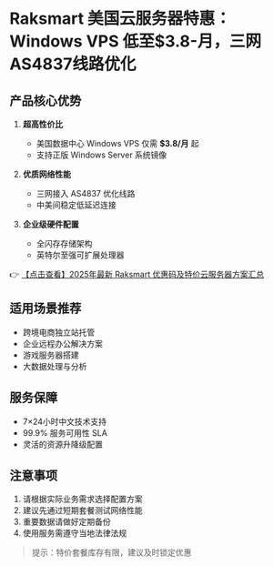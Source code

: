 # Raksmart 美国云服务器特惠：Windows VPS 低至$3.8-月，三网AS4837线路优化

## 产品核心优势

1. **超高性价比**  
   - 美国数据中心 Windows VPS 仅需 **$3.8/月** 起
   - 支持正版 Windows Server 系统镜像

2. **优质网络性能**  
   - 三网接入 AS4837 优化线路
   - 中美间稳定低延迟连接

3. **企业级硬件配置**  
   - 全闪存存储架构
   - 英特尔至强可扩展处理器

👉 [【点击查看】2025年最新 Raksmart 优惠码及特价云服务器方案汇总](https://bit.ly/raksmart)

## 适用场景推荐

- 跨境电商独立站托管
- 企业远程办公解决方案
- 游戏服务器搭建
- 大数据处理与分析

## 服务保障

- 7×24小时中文技术支持
- 99.9% 服务可用性 SLA
- 灵活的资源升降级配置

## 注意事项

1. 请根据实际业务需求选择配置方案
2. 建议先通过短期套餐测试网络性能
3. 重要数据请做好定期备份
4. 使用服务需遵守当地法律法规

> 提示：特价套餐库存有限，建议及时锁定优惠